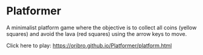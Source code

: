# Platformer
A minimalist platform game where the objective is to collect all coins (yellow squares) and avoid the lava (red squares) using the arrow keys to move.

Click here to play: https://oribro.github.io/Platformer/platform.html
